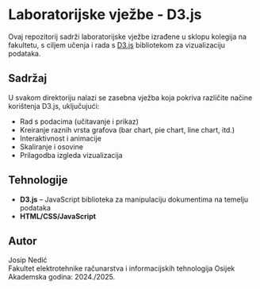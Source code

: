 # Laboratorijske vježbe - D3.js

Ovaj repozitorij sadrži laboratorijske vježbe izrađene u sklopu kolegija na fakultetu, s ciljem učenja i rada s [D3.js](https://d3js.org/) bibliotekom za vizualizaciju podataka.

## Sadržaj

U svakom direktoriju nalazi se zasebna vježba koja pokriva različite načine korištenja D3.js, uključujući:

- Rad s podacima (učitavanje i prikaz)
- Kreiranje raznih vrsta grafova (bar chart, pie chart, line chart, itd.)
- Interaktivnost i animacije
- Skaliranje i osovine
- Prilagodba izgleda vizualizacija

## Tehnologije

- **D3.js** – JavaScript biblioteka za manipulaciju dokumentima na temelju podataka
- **HTML/CSS/JavaScript**

## Autor

Josip Nedić  
Fakultet elektrotehnike računarstva i informacijskih tehnologija Osijek  
Akademska godina: 2024./2025.
